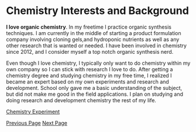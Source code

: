 # Chemistry Interests and Background

**I love organic chemistry**. In my freetime I 
practice organic synthesis techniques. I am currently
in the middle of starting a product formulation company
involving cloning gels,and hydroponic nutrients as well as
any other research that is wanted or needed. I have been involved
in chemistry since 2012, and I consider myself a top notch
organic synthesis nerd.

Even though I love chemistry, I typically only want to
do chemistry within my own company so I can stick with research I love
to do. After getting a chemistry degree and studying chemistry
in my free time, I realized I became an expert based on my own
experiments and research and development. School only gave me a basic understanding
of the subject, but did not make me good in the field applications.
I plan on studying and doing research and development chemistry
the rest of my life.

[Chemistry Experiment](https://image.shutterstock.com/image-photo/checking-chemical-formula-academic-laboratory-600w-410136730.jpg)



[Previous Page](readme.md)		[Next Page](page3.md)

